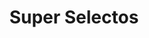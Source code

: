 ---
title: "Super Selectos"
url: /san-salvador/super-selectos-2a-calle-poniente/
shop: supermercado
---